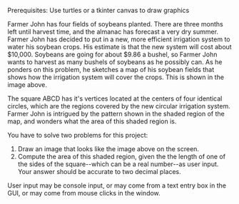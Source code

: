 Prerequisites: Use turtles or a tkinter canvas to draw graphics

Farmer John has four fields of soybeans planted. There are three months left until harvest time, and the almanac has forecast a very dry summer. Farmer John has decided to put in a new, more efficient irrigation system to water his soybean crops. His estimate is that the new system will cost about $10,000. Soybeans are going for about $9.86 a bushel, so Farmer John wants to harvest as many bushels of soybeans as he possibly can. As he ponders on this problem, he sketches a map of his soybean fields that shows how the irrigation system will cover the crops. This is shown in the image above.

The square ABCD has it's vertices located at the centers of four identical circles, which are the regions covered by the new circular irrigation system. Farmer John is intrigued by the pattern shown in the shaded region of the map, and wonders what the area of this shaded region is.

You have to solve two problems for this project:

1. Draw an image that looks like the image above on the screen. 
2. Compute the area of this shaded region, given the the length of one of the sides of the square--which can be a real number--as user input. Your answer should be accurate to two decimal places.

User input may be console input, or may come from a text entry box in the GUI, or may come from mouse clicks in the window.
